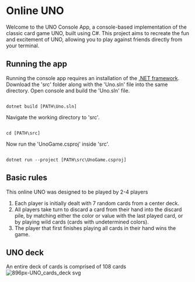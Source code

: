 # Online UNO  
Welcome to the UNO Console App, a console-based implementation of the classic card game UNO, built using C#. This project aims to recreate the fun and excitement of UNO, allowing you to play against friends directly from your terminal.

## Running the app
Running the console app requires an installation of the [.NET framework](https://dotnet.microsoft.com/en-us/download). Download the 'src' folder along with the 'Uno.sln' file into the same directory. Open console and build the 'Uno.sln' file. 
```console

dotnet build [PATH\Uno.sln]
```
Navigate the working directory to 'src'.
```console

cd [PATH\src]
```
Now run the 'UnoGame.csproj' inside 'src'.
```console

dotnet run --project [PATH\src\UnoGame.csproj]
```

## Basic rules
This online UNO was designed to be played by 2-4 players
1. Each player is initially dealt with 7 random cards from a center deck.
2. All players take turn to discard a card from their hand into the discard pile, by matching either the color or value with the last played card, or by playing wild cards (cards with undetermined colors).
3. The player that first finishes playing all cards in their hand wins the game.

## UNO deck
An entire deck of cards is comprised of 108 cards
![896px-UNO_cards_deck svg](https://github.com/gacaam/UnoGame/assets/89449970/b894522c-cae9-4bd9-8596-00a1feb4001e)



